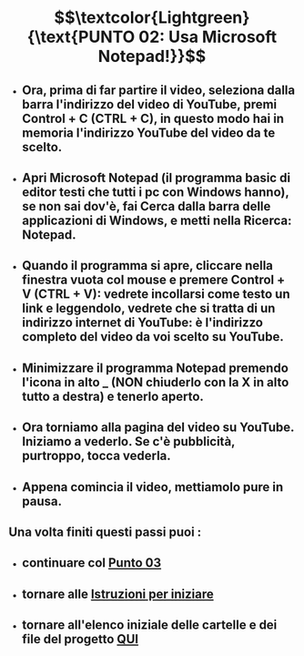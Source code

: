 # $$\textcolor{Lightgreen}{\text{PUNTO 02: Usa Microsoft Notepad!}}$$

- ## Ora, prima di far partire il video, seleziona dalla barra l'indirizzo del video di YouTube, premi Control + C (CTRL + C), in questo modo hai in memoria l'indirizzo YouTube del video da te scelto. ##
- ## Apri Microsoft Notepad (il programma basic di editor testi che tutti i pc con Windows hanno), se non sai dov'è, fai Cerca dalla barra delle applicazioni di Windows, e metti nella Ricerca: Notepad. ##
- ## Quando il programma si apre, cliccare nella finestra vuota col mouse e premere Control + V (CTRL + V): vedrete incollarsi come testo un link e leggendolo, vedrete che si tratta di un indirizzo internet di YouTube: è l'indirizzo completo del video da voi scelto su YouTube. ##
- ## Minimizzare il programma Notepad premendo l'icona in alto _ (NON chiuderlo con la X in alto tutto a destra) e tenerlo aperto. ##
- ## Ora torniamo alla pagina del video su YouTube. Iniziamo a vederlo. Se c'è pubblicità, purtroppo, tocca vederla.
- ## Appena comincia il video, mettiamolo pure in pausa. ##

## Una volta finiti questi passi puoi :
- ## continuare col [Punto 03](https://github.com/EmanueleTinari/Pensieri/blob/main/Istruzioni/03_ScopriYouTubeTimestamp.md)
- ## tornare alle [Istruzioni per iniziare](https://github.com/EmanueleTinari/Pensieri/blob/main/Istruzioni%20per%20iniziare.md)
- ## tornare all'elenco iniziale delle cartelle e dei file del progetto [QUI](https://github.com/EmanueleTinari/Pensieri)
